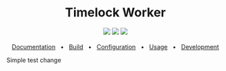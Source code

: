 <div align="center">
  <h1>Timelock Worker</h1>
  <a><img src="https://github.com/smartcontractkit/timelock-worker/actions/workflows/build.yml/badge.svg" /></a>
  <a><img src="https://github.com/smartcontractkit/timelock-worker/actions/workflows/test.yml/badge.svg" /></a>
  <a><img src="https://github.com/smartcontractkit/timelock-worker/actions/workflows/lint.yml/badge.svg" /></a>
  <br />
  <br />
  <a href="https://github.com/smartcontractkit/timelock-worker/tree/develop/docs/README.md">Documentation</a>
  <span>&nbsp;&nbsp;•&nbsp;&nbsp;</span>
  <a href="https://github.com/smartcontractkit/timelock-worker/tree/develop/docs/BUILD.md">Build</a>
  <span>&nbsp;&nbsp;•&nbsp;&nbsp;</span>
  <a href="https://github.com/smartcontractkit/timelock-worker/tree/develop/docs/CONFIG.md">Configuration</a>
  <span>&nbsp;&nbsp;•&nbsp;&nbsp;</span>
  <a href="https://github.com/smartcontractkit/timelock-worker/tree/develop/docs/USAGE.md">Usage</a>
  <span>&nbsp;&nbsp;•&nbsp;&nbsp;</span>
  <a href="https://github.com/smartcontractkit/timelock-worker/tree/develop/docs/DEVELOPMENT.md">Development</a>
  <br />
</div>

Simple test change